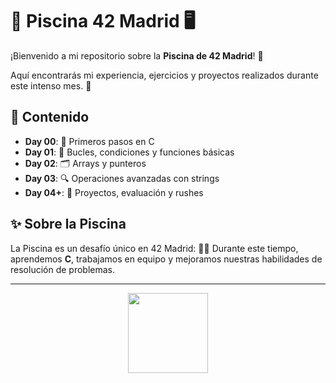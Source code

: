 # 🌊 Piscina 42 Madrid 🖥️

¡Bienvenido a mi repositorio sobre la **Piscina de 42 Madrid**! 🎉

Aquí encontrarás mi experiencia, ejercicios y proyectos realizados durante este intenso mes. 🚀

## 📂 Contenido

- **Day 00**: 👶 Primeros pasos en C  
- **Day 01**: 🧮 Bucles, condiciones y funciones básicas  
- **Day 02**: 🗂️ Arrays y punteros  
- **Day 03**: 🔍 Operaciones avanzadas con strings  
- **Day 04+**: 🌟 Proyectos, evaluación y rushes  

## ✨ Sobre la Piscina

La Piscina es un desafío único en 42 Madrid: 🏊‍♂️ Durante este tiempo, aprendemos **C**, trabajamos en equipo y mejoramos nuestras habilidades de resolución de problemas.

---
<p align="center"><img src="https://raw.githubusercontent.com/dalexhd/42Madrid/master/docs/assets/images/42-logo.png" width=128></p>


